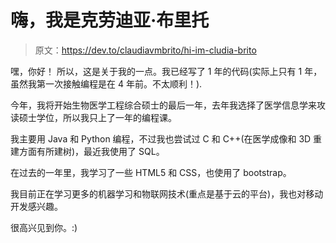 # 嗨，我是克劳迪亚·布里托

> 原文：<https://dev.to/claudiavmbrito/hi-im-cludia-brito>

嘿，你好！
所以，这是关于我的一点。我已经写了 1 年的代码(实际上只有 1 年，虽然我第一次接触编程是在 4 年前。不太顺利！).

今年，我将开始生物医学工程综合硕士的最后一年，去年我选择了医学信息学来攻读硕士学位，所以我只上了一年的编程课。

我主要用 Java 和 Python 编程，不过我也尝试过 C 和 C++(在医学成像和 3D 重建方面有所建树)，最近我使用了 SQL。

在过去的一年里，我学习了一些 HTML5 和 CSS，也使用了 bootstrap。

我目前正在学习更多的机器学习和物联网技术(重点是基于云的平台)，我也对移动开发感兴趣。

很高兴见到你。:)
